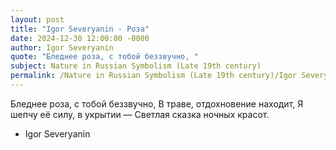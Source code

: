 ```yaml
---
layout: post
title: "Igor Severyanin - Роза"
date: 2024-12-30 12:00:00 -0000
author: Igor Severyanin
quote: "Бледнее роза, с тобой беззвучно, "
subject: Nature in Russian Symbolism (Late 19th century)
permalink: /Nature in Russian Symbolism (Late 19th century)/Igor Severyanin/Igor Severyanin - Роза
---
```


Бледнее роза, с тобой беззвучно, 
В траве, отдохновение находит, 
Я шепчу её силу, в укрытии — 
Светлая сказка ночных красот.

- Igor Severyanin
